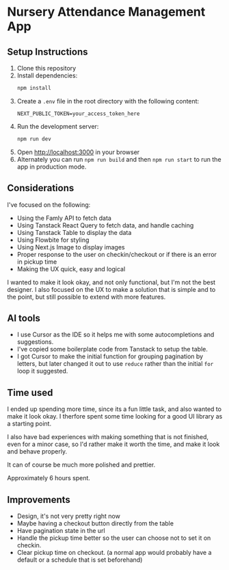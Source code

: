 # Nursery Attendance Management App

## Setup Instructions

1. Clone this repository
2. Install dependencies:
   ```bash
   npm install
   ```
3. Create a `.env` file in the root directory with the following content:
   ```
   NEXT_PUBLIC_TOKEN=your_access_token_here
   ```
4. Run the development server:
   ```bash
   npm run dev
   ```
5. Open [http://localhost:3000](http://localhost:3000) in your browser
6. Alternately you can run `npm run build` and then `npm run start` to run the app in production mode.

## Considerations

I've focused on the following:

- Using the Famly API to fetch data
- Using Tanstack React Query to fetch data, and handle caching
- Using Tanstack Table to display the data
- Using Flowbite for styling
- Using Next.js Image to display images
- Proper response to the user on checkin/checkout or if there is an error in pickup time
- Making the UX quick, easy and logical

I wanted to make it look okay, and not only functional, but I'm not the best designer.
I also focused on the UX to make a solution that is simple and to the point, but still possible to extend with more features.

## AI tools

- I use Cursor as the IDE so it helps me with some autocompletions and suggestions.
- I've copied some boilerplate code from Tanstack to setup the table.
- I got Cursor to make the initial function for grouping pagination by letters, but later changed it out to use `reduce` rather than the initial `for` loop it suggested.

## Time used

I ended up spending more time, since its a fun little task, and also wanted to make it look okay. I therfore spent some time looking for a good UI library as a starting point.

I also have bad experiences with making something that is not finished, even for a minor case, so I'd rather make it worth the time, and make it look and behave properly.

It can of course be much more polished and prettier.

Approximately 6 hours spent.

## Improvements

- Design, it's not very pretty right now
- Maybe having a checkout button directly from the table
- Have pagination state in the url
- Handle the pickup time better so the user can choose not to set it on checkin.
- Clear pickup time on checkout. (a normal app would probably have a default or a schedule that is set beforehand)
